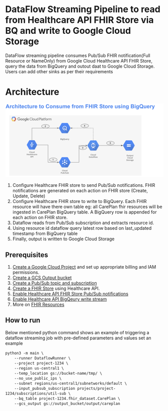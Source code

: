 # DataFlow Streaming Pipeline to read from Healthcare API FHIR Store via BQ and write to Google Cloud Storage

DataFlow streaming pipeline consumes Pub/Sub FHIR notification(Full Resource or NameOnly) from Google Cloud Healthcare API FHIR Store, query the data from BigQuery and outout daat to Google Cloud Storage. Users can add other sinks as per their requirements


# Architecture
 
 ![Log output image](./images/dataflow_fhirstore_bq_consume.png)

 1. Configure Healthcare FHIR store to send Pub/Sub notifications. FHIR notifications are generated on each action on FHIR store (Create, Update, Delete)
 2.  Configure Healthcare FHIR store to write to BigQuery. Each FHIR resource will have there own table eg: all CarePlan fhir resources will be ingested in CarePlan BigQuery table. A BigQuery row is appended for each action on FHIR store.
 3. Dataflow reads from Pub/Sub subscription and extracts resource id.
 4. Using resource id dataflow query latest row based on last_updated timestamp from BigQuery table
 5. Finally, output is written to Google Cloud Storage

## Prerequisites 
1. [Create a Google Cloud Project](https://developers.google.com/workspace/guides/create-project) and set up appropriate billing and IAM permissions.
2. [Create a GCS Output bucket](https://cloud.google.com/storage/docs/creating-buckets) 
3. [Create a Pub/Sub topic and subscription](https://cloud.google.com/pubsub/docs/create-topic#pubsub_create_topic-Console)
4. [Create a FHIR Store](https://cloud.google.com/healthcare-api/docs/how-tos/fhir#healthcare-create-fhir-store-console)  using Healthcare API.
5. [Enable Healthcare API FHIR Store Pub/Sub notifications](https://cloud.google.com/healthcare-api/docs/fhir-pubsub)
6. [Enable Healthcare API BigQeury write stream](https://cloud.google.com/healthcare-api/docs/how-tos/fhir-bigquery-streaming)
7. More on [FHIR Resources](https://www.hl7.org/fhir/resourcelist.html)


## How to run

Below mentioned python command shows an example of triggering a dataflow streaming job with pre-defined parameters and values set an example  
```
python3 -m main \
    --runner DataflowRunner \
    --project project-1234 \
    --region us-central1 \
    --temp_location gs://bucket-name/tmp/ \
    --no_use_public_ips \
    --subnet regions/us-central1/subnetworks/default \
    --input_pubsub_subscription projects/project-1234/subscriptions/util-sub \
    --bq_table project-1234.fhir_dataset.CarePlan \
    --gcs_output gs://output_bucket/output/careplan
```  

